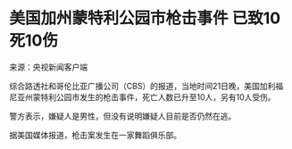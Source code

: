 # 美国加州蒙特利公园市枪击事件 已致10死10伤

来源：央视新闻客户端

综合路透社和哥伦比亚广播公司（CBS）的报道，当地时间21日晚，美国加利福尼亚州蒙特利公园市发生的枪击事件，死亡人数已升至10人，另有10人受伤。

警方表示，嫌疑人是男性，但没有说明嫌疑人目前是否仍然在逃。

据美国媒体报道，枪击案发生在一家舞蹈俱乐部。

